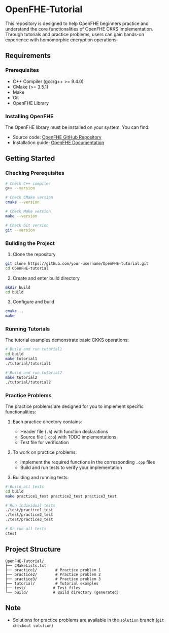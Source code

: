 # OpenFHE-Tutorial

This repository is designed to help OpenFHE beginners practice and understand the core functionalities of OpenFHE CKKS implementation. Through tutorials and practice problems, users can gain hands-on experience with homomorphic encryption operations.

## Requirements

### Prerequisites
- C++ Compiler (gcc/g++ >= 9.4.0)
- CMake (>= 3.5.1)
- Make
- Git
- OpenFHE Library

### Installing OpenFHE
The OpenFHE library must be installed on your system. You can find:
- Source code: [OpenFHE GitHub Repository](https://github.com/openfheorg/openfhe-development)
- Installation guide: [OpenFHE Documentation](https://openfhe-development.readthedocs.io)

## Getting Started

### Checking Prerequisites
```bash
# Check C++ compiler
g++ --version

# Check CMake version
cmake --version

# Check Make version
make --version

# Check Git version
git --version
```

### Building the Project
1. Clone the repository
```bash
git clone https://github.com/your-username/OpenFHE-tutorial.git
cd OpenFHE-tutorial
```

2. Create and enter build directory
```bash
mkdir build
cd build
```

3. Configure and build
```bash
cmake ..
make
```

### Running Tutorials
The tutorial examples demonstrate basic CKKS operations:
```bash
# Build and run tutorial1
cd build
make tutorial1
./tutorial/tutorial1

# Build and run tutorial2
make tutorial2
./tutorial/tutorial2
```

### Practice Problems
The practice problems are designed for you to implement specific functionalities:

1. Each practice directory contains:
   - Header file (`.h`) with function declarations
   - Source file (`.cpp`) with TODO implementations
   - Test file for verification

2. To work on practice problems:
   - Implement the required functions in the corresponding `.cpp` files
   - Build and run tests to verify your implementation

3. Building and running tests:
```bash
# Build all tests
cd build
make practice1_test practice2_test practice3_test

# Run individual tests
./test/practice1_test
./test/practice2_test
./test/practice3_test

# Or run all tests
ctest
```

## Project Structure
```
OpenFHE-Tutorial/
├── CMakeLists.txt
├── practice1/        # Practice problem 1
├── practice2/        # Practice problem 2
├── practice3/        # Practice problem 3
├── tutorial/         # Tutorial examples
├── test/            # Test files
└── build/           # Build directory (generated)
```

## Note
- Solutions for practice problems are available in the `solution` branch (`git checkout solution`)